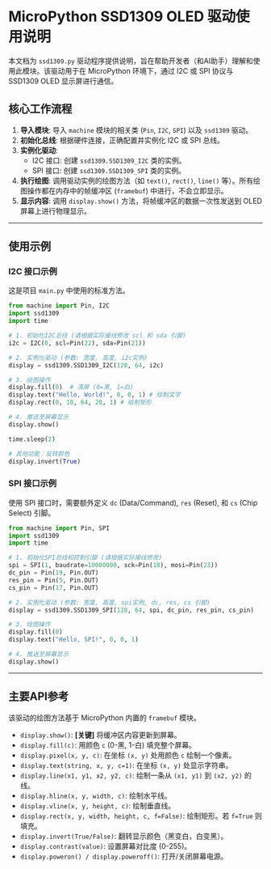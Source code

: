 # MicroPython SSD1309 OLED 驱动使用说明

本文档为 `ssd1309.py` 驱动程序提供说明，旨在帮助开发者（和AI助手）理解和使用此模块。该驱动用于在 MicroPython 环境下，通过 I2C 或 SPI 协议与 SSD1309 OLED 显示屏进行通信。

## 核心工作流程

1.  **导入模块**: 导入 `machine` 模块的相关类 (`Pin`, `I2C`, `SPI`) 以及 `ssd1309` 驱动。
2.  **初始化总线**: 根据硬件连接，正确配置并实例化 I2C 或 SPI 总线。
3.  **实例化驱动**:
    *   I2C 接口: 创建 `ssd1309.SSD1309_I2C` 类的实例。
    *   SPI 接口: 创建 `ssd1309.SSD1309_SPI` 类的实例。
4.  **执行绘图**: 调用驱动实例的绘图方法（如 `text()`, `rect()`, `line()` 等）。所有绘图操作都在内存中的帧缓冲区 (`framebuf`) 中进行，不会立即显示。
5.  **显示内容**: 调用 `display.show()` 方法，将帧缓冲区的数据一次性发送到 OLED 屏幕上进行物理显示。

---

## 使用示例

### I2C 接口示例

这是项目 `main.py` 中使用的标准方法。

```python
from machine import Pin, I2C
import ssd1309
import time

# 1. 初始化I2C总线 (请根据实际接线修改 scl 和 sda 引脚)
i2c = I2C(0, scl=Pin(22), sda=Pin(21))

# 2. 实例化驱动 (参数: 宽度, 高度, i2c实例)
display = ssd1309.SSD1309_I2C(128, 64, i2c)

# 3. 绘图操作
display.fill(0)  # 清屏 (0=黑, 1=白)
display.text("Hello, World!", 0, 0, 1) # 绘制文字
display.rect(0, 10, 64, 20, 1) # 绘制矩形

# 4. 推送至屏幕显示
display.show()

time.sleep(2)

# 其他功能：反转颜色
display.invert(True)
```

### SPI 接口示例

使用 SPI 接口时，需要额外定义 `dc` (Data/Command), `res` (Reset), 和 `cs` (Chip Select) 引脚。

```python
from machine import Pin, SPI
import ssd1309
import time

# 1. 初始化SPI总线和控制引脚 (请根据实际接线修改)
spi = SPI(1, baudrate=10000000, sck=Pin(18), mosi=Pin(23))
dc_pin = Pin(19, Pin.OUT)
res_pin = Pin(5, Pin.OUT)
cs_pin = Pin(17, Pin.OUT)

# 2. 实例化驱动 (参数: 宽度, 高度, spi实例, dc, res, cs 引脚)
display = ssd1309.SSD1309_SPI(128, 64, spi, dc_pin, res_pin, cs_pin)

# 3. 绘图操作
display.fill(0)
display.text("Hello, SPI!", 0, 0, 1)

# 4. 推送至屏幕显示
display.show()
```

---

## 主要API参考

该驱动的绘图方法基于 MicroPython 内置的 `framebuf` 模块。

*   `display.show()`: **[关键]** 将缓冲区内容更新到屏幕。
*   `display.fill(c)`: 用颜色 `c` (0-黑, 1-白) 填充整个屏幕。
*   `display.pixel(x, y, c)`: 在坐标 `(x, y)` 处用颜色 `c` 绘制一个像素。
*   `display.text(string, x, y, c=1)`: 在坐标 `(x, y)` 处显示字符串。
*   `display.line(x1, y1, x2, y2, c)`: 绘制一条从 `(x1, y1)` 到 `(x2, y2)` 的线。
*   `display.hline(x, y, width, c)`: 绘制水平线。
*   `display.vline(x, y, height, c)`: 绘制垂直线。
*   `display.rect(x, y, width, height, c, f=False)`: 绘制矩形。若 `f=True` 则填充。
*   `display.invert(True/False)`: 翻转显示颜色（黑变白，白变黑）。
*   `display.contrast(value)`: 设置屏幕对比度 (0-255)。
*   `display.poweron() / display.poweroff()`: 打开/关闭屏幕电源。
